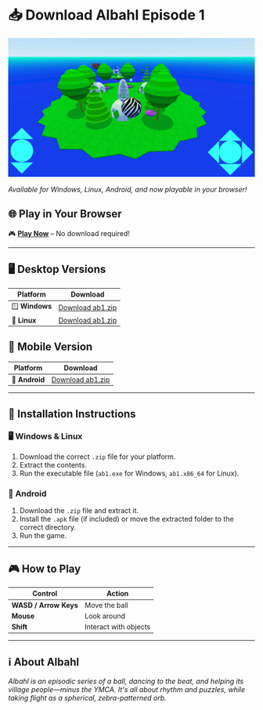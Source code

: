 # 📥 Download Albahl Episode 1  

![Albahl](assets/bd8.slider.01.gif)  

_Available for Windows, Linux, Android, and now playable in your browser!_  

## 🌐 Play in Your Browser  
🎮 **[Play Now](https://jacksonelfersbd0.github.io/ab1/)** – No download required!  

---

## 🖥️ Desktop Versions  
| Platform | Download |
|----------|----------|
| 🪟 **Windows** | [Download ab1.zip](https://github.com/jacksonelfersbd0/ab1/raw/refs/heads/master/windows/ab1.zip) |
| 🐧 **Linux** | [Download ab1.zip](https://github.com/jacksonelfersbd0/ab1/raw/refs/heads/master/linux/ab1.zip) |

## 📱 Mobile Version  
| Platform | Download |
|----------|----------|
| 🤖 **Android** | [Download ab1.zip](https://github.com/jacksonelfersbd0/ab1/raw/refs/heads/master/android/ab1.zip) |

---

## 📜 Installation Instructions  
### 🖥️ Windows & Linux  
1. Download the correct `.zip` file for your platform.  
2. Extract the contents.  
3. Run the executable file (`ab1.exe` for Windows, `ab1.x86_64` for Linux).  

### 📱 Android  
1. Download the `.zip` file and extract it.  
2. Install the `.apk` file (if included) or move the extracted folder to the correct directory.  
3. Run the game.  

---

## 🎮 How to Play  
| Control | Action |
|---------|--------|
| **WASD / Arrow Keys** | Move the ball |
| **Mouse** | Look around |
| **Shift** | Interact with objects |

---

## ℹ️ About Albahl  
_Albahl is an episodic series of a ball, dancing to the beat, and helping its village people—minus the YMCA. It's all about rhythm and puzzles, while taking flight as a spherical, zebra-patterned orb._  

